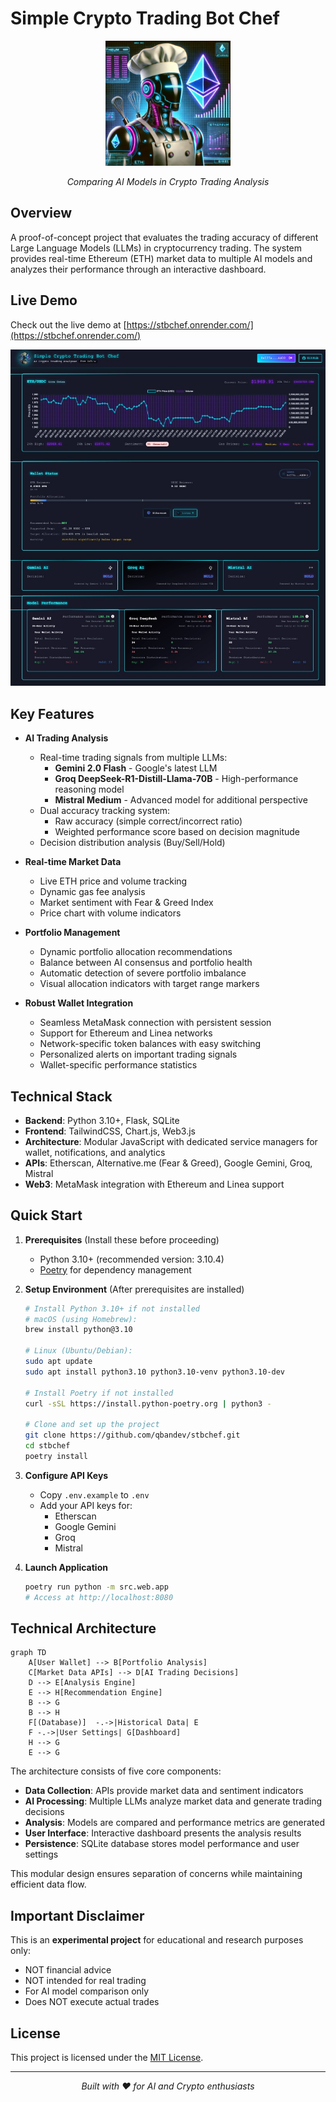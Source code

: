 # Simple Crypto Trading Bot Chef

<div align="center">
  <img src="src/web/static/robot.webp" alt="Trading Bot Chef Logo" width="200"/>
  <p><em>Comparing AI Models in Crypto Trading Analysis</em></p>
</div>

## Overview

A proof-of-concept project that evaluates the trading accuracy of different Large Language Models (LLMs) in cryptocurrency trading. The system provides real-time Ethereum (ETH) market data to multiple AI models and analyzes their performance through an interactive dashboard.

## Live Demo

Check out the live demo at [https://stbchef.onrender.com/](https://stbchef.onrender.com/)

<div align="center">
  <img src="src/web/static/website.jpg" alt="Trading Bot Chef Dashboard" width="800"/>
</div>

## Key Features

- **AI Trading Analysis**
  - Real-time trading signals from multiple LLMs:
    - **Gemini 2.0 Flash** - Google's latest LLM
    - **Groq DeepSeek-R1-Distill-Llama-70B** - High-performance reasoning model
    - **Mistral Medium** - Advanced model for additional perspective
  - Dual accuracy tracking system:
    - Raw accuracy (simple correct/incorrect ratio)
    - Weighted performance score based on decision magnitude
  - Decision distribution analysis (Buy/Sell/Hold)

- **Real-time Market Data**
  - Live ETH price and volume tracking
  - Dynamic gas fee analysis
  - Market sentiment with Fear & Greed Index
  - Price chart with volume indicators

- **Portfolio Management**
  - Dynamic portfolio allocation recommendations
  - Balance between AI consensus and portfolio health
  - Automatic detection of severe portfolio imbalance
  - Visual allocation indicators with target range markers

- **Robust Wallet Integration**
  - Seamless MetaMask connection with persistent session
  - Support for Ethereum and Linea networks
  - Network-specific token balances with easy switching
  - Personalized alerts on important trading signals
  - Wallet-specific performance statistics

## Technical Stack

- **Backend**: Python 3.10+, Flask, SQLite
- **Frontend**: TailwindCSS, Chart.js, Web3.js
- **Architecture**: Modular JavaScript with dedicated service managers for wallet, notifications, and analytics
- **APIs**: Etherscan, Alternative.me (Fear & Greed), Google Gemini, Groq, Mistral
- **Web3**: MetaMask integration with Ethereum and Linea support

## Quick Start

1. **Prerequisites** (Install these before proceeding)
   - Python 3.10+ (recommended version: 3.10.4)
   - [Poetry](https://python-poetry.org/docs/#installation) for dependency management

2. **Setup Environment** (After prerequisites are installed)
   ```bash
   # Install Python 3.10+ if not installed
   # macOS (using Homebrew):
   brew install python@3.10
   
   # Linux (Ubuntu/Debian):
   sudo apt update
   sudo apt install python3.10 python3.10-venv python3.10-dev
   
   # Install Poetry if not installed
   curl -sSL https://install.python-poetry.org | python3 -
   
   # Clone and set up the project
   git clone https://github.com/qbandev/stbchef.git
   cd stbchef
   poetry install
   ```

3. **Configure API Keys**
   - Copy `.env.example` to `.env`
   - Add your API keys for:
     - Etherscan
     - Google Gemini
     - Groq
     - Mistral

4. **Launch Application**
   ```bash
   poetry run python -m src.web.app
   # Access at http://localhost:8080
   ```

## Technical Architecture

```mermaid
graph TD
    A[User Wallet] --> B[Portfolio Analysis]
    C[Market Data APIs] --> D[AI Trading Decisions]
    D --> E[Analysis Engine]
    E --> H[Recommendation Engine]
    B --> G
    B --> H
    F[(Database)]  -.->|Historical Data| E
    F -.->|User Settings| G[Dashboard]
    H --> G
    E --> G 
```

The architecture consists of five core components:

- **Data Collection**: APIs provide market data and sentiment indicators
- **AI Processing**: Multiple LLMs analyze market data and generate trading decisions
- **Analysis**: Models are compared and performance metrics are generated
- **User Interface**: Interactive dashboard presents the analysis results
- **Persistence**: SQLite database stores model performance and user settings

This modular design ensures separation of concerns while maintaining efficient data flow.

## Important Disclaimer

This is an **experimental project** for educational and research purposes only:
- NOT financial advice
- NOT intended for real trading
- For AI model comparison only
- Does NOT execute actual trades

## License

This project is licensed under the [MIT License](LICENSE).

---
<div align="center">
  <em>Built with ❤️ for AI and Crypto enthusiasts</em>
</div>